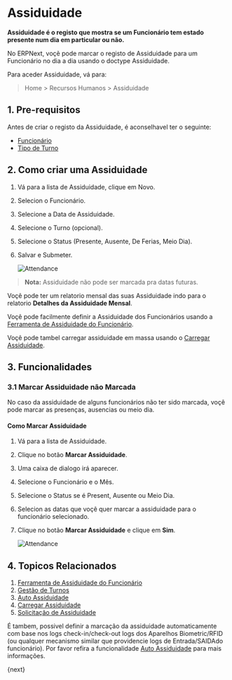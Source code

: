 <!-- add-breadcrumbs -->
# Assiduidade

**Assiduidade é o registo que mostra se um Funcionário tem estado presente num dia em particular ou não.**

No ERPNext, voçẽ pode marcar o registo de Assiduidade para um Funcionário no dia a dia usando o doctype Assiduidade.

Para aceder Assiduidade, vá para:

> Home > Recursos Humanos > Assiduidade

## 1. Pre-requisitos

Antes de criar o registo da Assiduidade, é aconselhavel ter o seguinte:

* [Funcionário](/docs/user/manual/pt/recursos-humanos/funcionário)
* [Tipo de Turno](/docs/user/manual/pt/recursos-humanos/gestão-de-turnos)

## 2. Como criar uma Assiduidade

1. Vá para a lista de Assiduidade, clique em Novo.
1. Selecion o Funcionário.
1. Selecione a Data de Assiduidade.
1. Selecione o Turno (opcional).
1. Selecione o Status (Presente, Ausente, De Ferias, Meio Dia).
1. Salvar e Submeter.

    <img class="screenshot" alt="Attendance" src="{{docs_base_url}}/assets/img/human-resources/attendance.png">


> **Nota:** Assiduidade não pode ser marcada pra datas futuras.


Voçê pode ter um relatorio mensal das suas Assiduidade indo para o relatorio **Detalhes da Assiduidade Mensal**.

Voçê pode facilmente definir a Assiduidade dos Funcionários usando a [Ferramenta de Assiduidade do Funcionário](/docs/user/manual/pt/recursos-humanos/ferramente-assiduidade-funcionário).

Voçê pode tambel carregar assiduidade em massa usando o [Carregar Assiduidade](/docs/user/manual/pt/recursos-humanos/carregar-assiduidade).

## 3. Funcionalidades
### 3.1 Marcar Assiduidade não Marcada
No caso da assiduidade de alguns funcionários não ter sido marcada, voçê pode marcar as presenças, ausencias ou meio dia.

#### Como Marcar Assiduidade
1. Vá para a lista de Assiduidade.
1. Clique no botão  **Marcar Assiduidade**.
1. Uma caixa de dialogo irá aparecer.
1. Selecione o Funcionário e o Mês.
1. Selecione o Status se é Present, Ausente ou Meio Dia.
1. Selecion as datas que voçê quer marcar a assiduidade para o funcionário selecionado.
1. Clique no botão **Marcar Assiduidade** e clique em **Sim**.

    <img class="screenshot" alt="Attendance" src="{{docs_base_url}}/assets/img/human-resources/marking_unmarked_attendance.gif">

## 4. Topicos Relacionados

1. [Ferramenta de Assiduidade do Funcionário](/docs/user/manual/pt/recursos-humanos/ferramenta-assiduidade-funcionário)
1. [Gestão de Turnos](/docs/user/manual/pt/recursos-humanos/gestão-de-turnos)
1. [Auto Assiduidade](/docs/user/manual/pt/recursos-humanos/auto-assiduidade)
1. [Carregar Assiduidade](/docs/user/manual/pt/recursos-humanos/carregar-assiduidade)
1. [Solicitação de Assiduidade](/docs/user/manual/pt/recursos-humanos/solicitação-assiduidade)


É tambem, possivel definir a marcação da assiduidade automaticamente com base nos logs check-in/check-out logs dos Aparelhos Biometric/RFID (ou qualquer mecanismo similar que providencie logs de Entrada/SAIDAdo funcionário). Por favor refira a funcionalidade [Auto Assiduidade](/docs/user/manual/pt/recursos-humanos/auto-assiduidade) para mais informações.

{next}
